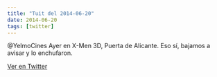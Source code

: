 ```yaml
---
title: "Tuit del 2014-06-20"
date: 2014-06-20
tags: [twitter]
---
```


@YelmoCines Ayer en X-Men 3D, Puerta de Alicante. Eso sí, bajamos a avisar y lo enchufaron.



[Ver en Twitter](https://twitter.com/i/web/status/479895888836714496)

